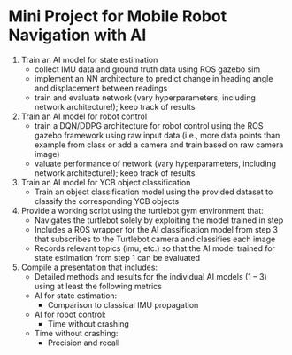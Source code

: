 # Mini Project for Mobile Robot Navigation with AI

1. Train an AI model for state estimation
   * collect IMU data and ground truth data using ROS gazebo sim
   * implement an NN architecture to predict change in heading angle and displacement between readings
   * train and evaluate network (vary hyperparameters, including network architecture!); keep track of results
2. Train an AI model for robot control
   * train a DQN/DDPG architecture for robot control using the ROS gazebo framework using raw input data (i.e., more data points than example from class or add a camera and train based on raw camera image)
   * valuate performance of network (vary hyperparameters, including network architecture!); keep track of results
3. Train an AI model for YCB object classification
   * Train an object classification model using the provided dataset to classify the corresponding YCB objects
4. Provide a working script using the turtlebot gym environment that:
   * Navigates the turtlebot solely by exploiting the model trained in step
   * Includes a ROS wrapper for the AI classification model from step 3 that subscribes to the Turtlebot camera and classifies each image
   * Records relevant topics (imu, etc.) so that the AI model trained for state estimation from step 1 can be evaluated
5. Compile a presentation that includes:
   * Detailed methods and results for the individual AI models (1 – 3) using at least the following metrics
   * AI for state estimation:
     * Comparison to classical IMU propagation
   * AI for robot control:
     * Time without crashing
   * Time without crashing:
     * Precision and recall

